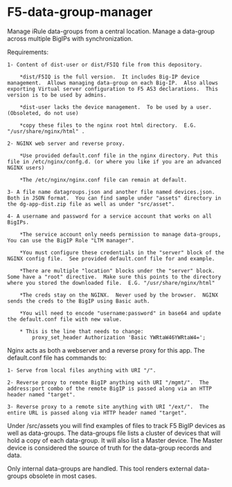 
# F5-data-group-manager

Manage iRule data-groups from a central location.  Manage a data-group across multiple BigIPs with synchronization.



Requirements:

	1- Content of dist-user or dist/F5IQ file from this depository.

	    *dist/F5IQ is the full version.  It includes Big-IP device management.  Allows managing data-group on each Big-IP.  Also allows exporting Virtual server configuration to F5 AS3 declarations.  This version is to be used by admins.

	    *dist-user lacks the device management.  To be used by a user. (Obsoleted, do not use)

	    *copy these files to the nginx root html directory.  E.G. "/usr/share/nginx/html" .

	2- NGINX web server and reverse proxy.  

	    *Use provided default.conf file in the nginx directory. Put this file in /etc/nginx/confg.d. (or where you like if you are an advanced NGINX users)

	    *The /etc/nginx/nginx.conf file can remain at default.

	3- A file name datagroups.json and another file named devices.json.  Both in JSON format.  You can find sample under "assets" directory in the dg-app-dist.zip file as well as under "src/asset".

	4- A username and password for a service account that works on all BigIPs.

	    *The service account only needs permission to manage data-groups, You can use the BigIP Role "LTM manager".  

	    *You must configure these credentials in the "server" block of the NGINX config file.  See provided default.conf file for and example.
	    
	    *There are multiple "location" blocks under the "server" block.  Some have a "root" directive.  Make sure this points to the directory where you stored the downloaded file.  E.G. "/usr/share/nginx/html"

	    *The creds stay on the NGINX.  Never used by the browser.  NGINX sends the creds to the BigIP using Basic auth.  

	    *You will need to encode "username:password" in base64 and update the default.conf file with new value.  

	    * This is the line that needs to change:
			proxy_set_header Authorization 'Basic YWRtaW46YWRtaW4=';


Nginx acts as both a webserver and a reverse proxy for this app.  The default.conf file has commands to:

	1- Serve from local files anything with URI "/".

	2- Reverse proxy to remote BigIP anything with URI "/mgmt/".  The address:port combo of the remote BigIP is passed along via an HTTP header named "target".

	3- Reverse proxy to a remote site anything with URI "/ext/".  The entire URL is passed along via HTTP header named "target".


Under /src/assets you will find examples of files to track F5 BigIP devices as well as data-groups.  The data-groups file lists a cluster of devices that will hold a copy of each data-group.  It will also list a Master device.  The Master device is considered the source of truth for the data-group records and data.

Only internal data-groups are handled.  This tool renders external data-groups obsolete in most cases.



